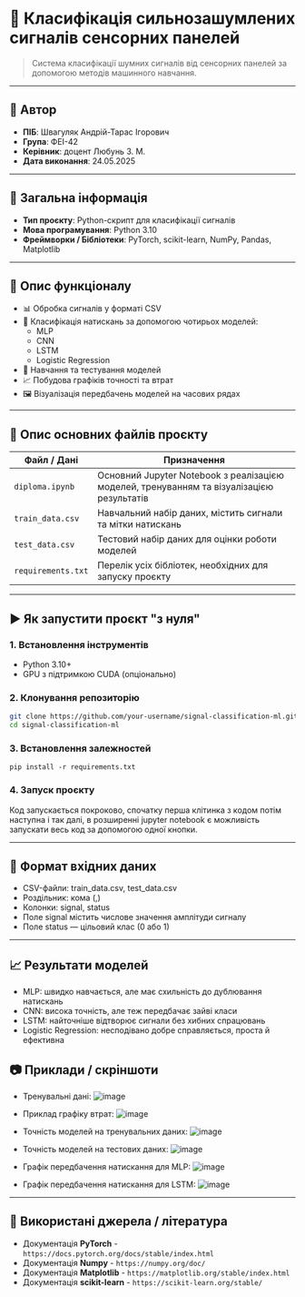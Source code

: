 # 📘 Класифікація сильнозашумлених сигналів сенсорних панелей

> Система класифікації шумних сигналів від сенсорних панелей за допомогою методів машинного навчання.

---

## 👤 Автор

- **ПІБ**: Швагуляк Андрій-Тарас Ігорович
- **Група**: ФЕІ-42
- **Керівник**: доцент Любунь З. М. 
- **Дата виконання**: 24.05.2025

---

## 📌 Загальна інформація

- **Тип проєкту**: Python-скрипт для класифікації сигналів
- **Мова програмування**: Python 3.10
- **Фреймворки / Бібліотеки**: PyTorch, scikit-learn, NumPy, Pandas, Matplotlib

---

## 🧠 Опис функціоналу

- 📊 Обробка сигналів у форматі CSV
- 🧠 Класифікація натискань за допомогою чотирьох моделей:
  - MLP
  - CNN
  - LSTM
  - Logistic Regression
- 🧪 Навчання та тестування моделей
- 📈 Побудова графіків точності та втрат
- 🖼️ Візуалізація передбачень моделей на часових рядах

---

## 🧱 Опис основних файлів проєкту

| Файл / Дані               | Призначення                                               |
|--------------------------|-----------------------------------------------------------|
| `diploma.ipynb`          | Основний Jupyter Notebook з реалізацією моделей, тренуванням та візуалізацією результатів |
| `train_data.csv`         | Навчальний набір даних, містить сигнали та мітки натискань |
| `test_data.csv`          | Тестовий набір даних для оцінки роботи моделей            |
| `requirements.txt`       | Перелік усіх бібліотек, необхідних для запуску проєкту     |


---

## ▶️ Як запустити проєкт "з нуля"

### 1. Встановлення інструментів

- Python 3.10+
- GPU з підтримкою CUDA (опціонально)

### 2. Клонування репозиторію

```bash
git clone https://github.com/your-username/signal-classification-ml.git
cd signal-classification-ml
```

### 3. Встановлення залежностей

```
pip install -r requirements.txt
```

### 4. Запуск проєкту

Код запускається покроково, спочатку перша клітинка з кодом потім наступна і так далі, в розширенні jupyter notebook є можливість запускати весь код за допомогою одної кнопки.


---

## 🔌 Формат вхідних даних

- CSV-файли: train_data.csv, test_data.csv
- Роздільник: кома (,)
- Колонки: signal, status
- Поле signal містить числове значення амплітуди сигналу
- Поле status — цільовий клас (0 або 1)

---

## 📈 Результати моделей

- MLP: швидко навчається, але має схильність до дублювання натискань
- CNN: висока точність, але теж передбачає зайві класи
- LSTM: найточніше відтворює сигнали без хибних спрацювань
- Logistic Regression: несподівано добре справляється, проста й ефективна


## 📷 Приклади / скріншоти

- Тренувальні дані:
![image](https://github.com/user-attachments/assets/a617b69f-9972-4be2-8405-3e9f448e3453)

- Приклад графіку втрат:
![image](https://github.com/user-attachments/assets/cfb29004-20e9-483b-ab31-26484877cda4)


- Точність моделей на тренувальних даних:
![image](https://github.com/user-attachments/assets/ef151527-d366-478a-a33d-e622146ee15b)

- Точність моделей на тестових даних:
![image](https://github.com/user-attachments/assets/e2015fae-b435-469f-90f7-b5ce211ce82e)

- Графік передбачення натискання для MLP:
![image](https://github.com/user-attachments/assets/f46ce446-0b24-40a3-8164-aa6ab779de06)

- Графік передбачення натискання для LSTM:
![image](https://github.com/user-attachments/assets/2df93c2a-9cc7-419f-8ef9-335dfc99fd17)


---

## 🧾 Використані джерела / література

* Документація **PyTorch** - `https://docs.pytorch.org/docs/stable/index.html`
* Документація **Numpy** - `https://numpy.org/doc/`
* Документація **Matplotlib** - `https://matplotlib.org/stable/index.html`
* Документація **scikit-learn** - `https://scikit-learn.org/stable/`


